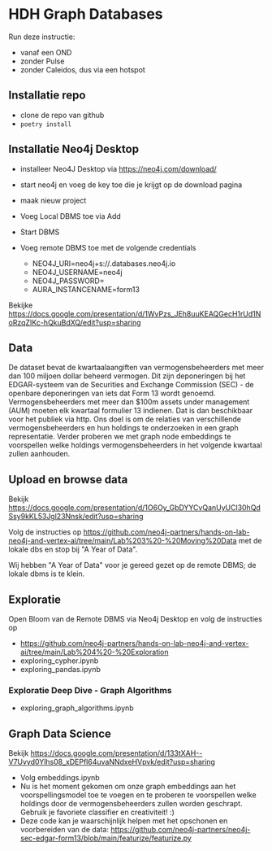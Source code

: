 # HDH Graph Databases

Run deze instructie:

- vanaf een OND
- zonder Pulse
- zonder Caleidos, dus via een hotspot


## Installatie repo

- clone de repo van github
- `poetry install`

## Installatie Neo4j Desktop

- installeer Neo4J Desktop via https://neo4j.com/download/
- start neo4j en voeg de key toe die je krijgt op de download pagina
- maak nieuw project
- Voeg Local DBMS toe via Add
- Start DBMS

- Voeg remote DBMS toe met de volgende credentials
  - NEO4J_URI=neo4j+s://<to be disclosed during hdh>.databases.neo4j.io
  - NEO4J_USERNAME=neo4j
  - NEO4J_PASSWORD=<to be disclosed during hdh>
  - AURA_INSTANCENAME=form13


Bekijke https://docs.google.com/presentation/d/1WvPzs_JEh8uuKEAQGecH1rUd1NoRzqZIKc-hQkuBdXQ/edit?usp=sharing

## Data

De dataset bevat de kwartaalaangiften van vermogensbeheerders met meer dan 100 miljoen dollar beheerd vermogen. Dit zijn deponeringen bij het EDGAR-systeem van de Securities and Exchange Commission (SEC) - de openbare deponeringen van iets dat Form 13 wordt genoemd. Vermogensbeheerders met meer dan $100m assets under management (AUM) moeten elk kwartaal formulier 13 indienen. Dat is dan beschikbaar voor het publiek via http.
Ons doel is om de relaties van verschillende vermogensbeheerders en hun holdings te onderzoeken in een graph representatie. Verder proberen we met graph node embeddings te voorspellen welke holdings vermogensbeheerders in het volgende kwartaal zullen aanhouden.

## Upload en browse data

Bekijk https://docs.google.com/presentation/d/1O6Oy_GbDYYCvQanUyUCl30hQdSsy9kKL53Jgl23Nnsk/edit?usp=sharing

Volg de instructies op https://github.com/neo4j-partners/hands-on-lab-neo4j-and-vertex-ai/tree/main/Lab%203%20-%20Moving%20Data
met de lokale dbs en stop bij "A Year of Data".

Wij hebben "A Year of Data" voor je gereed gezet op de remote DBMS; de lokale dbms is te klein.
## Exploratie

Open Bloom van de Remote DBMS via Neo4j Desktop en volg de instructies op
- https://github.com/neo4j-partners/hands-on-lab-neo4j-and-vertex-ai/tree/main/Lab%204%20-%20Exploration
- exploring_cypher.ipynb
- exploring_pandas.ipynb

### Exploratie Deep Dive - Graph Algorithms
- exploring_graph_algorithms.ipynb

## Graph Data Science

Bekijk https://docs.google.com/presentation/d/133tXAH--V7Uvyd0Ylhs08_xDEPfl64uvaNNdxeHVpvk/edit?usp=sharing

- Volg embeddings.ipynb
- Nu is het moment gekomen om onze graph embeddings aan het voorspellingsmodel toe te voegen en te proberen te
  voorspellen welke holdings door de vermogensbeheerders zullen worden geschrapt. Gebruik je favoriete classifier
  en creativiteit! :)
- Deze code kan je waarschijnlijk helpen met het opschonen en voorbereiden van de
  data: https://github.com/neo4j-partners/neo4j-sec-edgar-form13/blob/main/featurize/featurize.py
